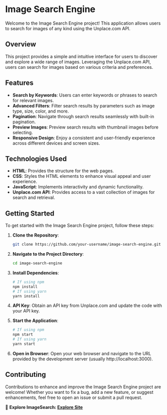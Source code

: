 # Image Search Engine

Welcome to the Image Search Engine project! This application allows users to search for images of any kind using the Unplace.com API.

## Overview

This project provides a simple and intuitive interface for users to discover and explore a wide range of images. Leveraging the Unplace.com API, users can search for images based on various criteria and preferences.

## Features

- **Search by Keywords**: Users can enter keywords or phrases to search for relevant images.
- **Advanced Filters**: Filter search results by parameters such as image type, size, color, and more.
- **Pagination**: Navigate through search results seamlessly with built-in pagination.
- **Preview Images**: Preview search results with thumbnail images before selecting.
- **Responsive Design**: Enjoy a consistent and user-friendly experience across different devices and screen sizes.

## Technologies Used

- **HTML**: Provides the structure for the web pages.
- **CSS**: Styles the HTML elements to enhance visual appeal and user experience.
- **JavaScript**: Implements interactivity and dynamic functionality.
- **Unplace.com API**: Provides access to a vast collection of images for search and retrieval.

## Getting Started

To get started with the Image Search Engine project, follow these steps:

1. **Clone the Repository**: 
    ```bash
    git clone https://github.com/your-username/image-search-engine.git
    ```

2. **Navigate to the Project Directory**:
    ```bash
    cd image-search-engine
    ```

3. **Install Dependencies**: 
    ```bash
    # If using npm
    npm install
    # If using yarn
    yarn install
    ```

4. **API Key**: Obtain an API key from Unplace.com and update the code with your API key.

5. **Start the Application**: 
    ```bash
    # If using npm
    npm start
    # If using yarn
    yarn start
    ```

6. **Open in Browser**: Open your web browser and navigate to the URL provided by the development server (usually http://localhost:3000).

## Contributing

Contributions to enhance and improve the Image Search Engine project are welcome! Whether you want to fix a bug, add a new feature, or suggest enhancements, feel free to open an issue or submit a pull request.

🔗 **Explore ImageSearch: [Explore Site](https://niteshkumaryadav16.github.io/ImageSearchApp/)**  


